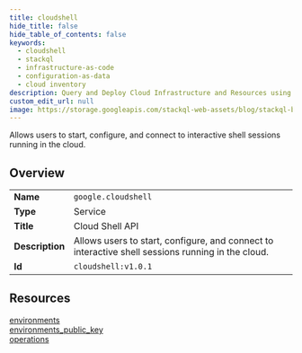 ```yaml
---
title: cloudshell
hide_title: false
hide_table_of_contents: false
keywords:
  - cloudshell
  - stackql
  - infrastructure-as-code
  - configuration-as-data
  - cloud inventory
description: Query and Deploy Cloud Infrastructure and Resources using SQL
custom_edit_url: null
image: https://storage.googleapis.com/stackql-web-assets/blog/stackql-blog-post-featured-image.png
---
```

Allows users to start, configure, and connect to interactive shell sessions running in the cloud.   
    

## Overview
<table><tbody>
<tr><td><b>Name</b></td><td><code>google.cloudshell</code></td></tr>
<tr><td><b>Type</b></td><td>Service</td></tr>
<tr><td><b>Title</b></td><td>Cloud Shell API</td></tr>
<tr><td><b>Description</b></td><td>Allows users to start, configure, and connect to interactive shell sessions running in the cloud. </td></tr>
<tr><td><b>Id</b></td><td><code>cloudshell:v1.0.1</code></td></tr>
</tbody></table>

## Resources
<div class="row">
<div class="providerDocColumn">
<a href="/providers/google/cloudshell/environments/">environments</a><br />
<a href="/providers/google/cloudshell/environments_public_key/">environments_public_key</a><br />
</div>
<div class="providerDocColumn">
<a href="/providers/google/cloudshell/operations/">operations</a><br />
</div>
</div>
